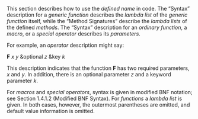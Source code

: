  



This section describes how to use the *defined name* in code. The “Syntax” description for a *generic function* describes the *lambda list* of the *generic function* itself, while the “Method Signatures” describe the *lambda lists* of the defined *methods*. The “Syntax” description for an *ordinary function*, a *macro*, or a *special operator* describes its *parameters*. 



For example, an *operator* description might say: 



**F** *x y* &amp;optional *z* &amp;key *k* 



This description indicates that the function **F** has two required parameters, *x* and *y*. In addition, there is an optional parameter *z* and a keyword parameter *k*. 



For *macros* and *special operators*, syntax is given in modified BNF notation; see Section 1.4.1.2 (Modified BNF Syntax). For *functions* a *lambda list* is given. In both cases, however, the outermost parentheses are omitted, and default value information is omitted. 



